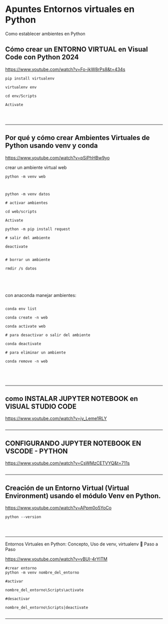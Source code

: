 # Apuntes Entornos virtuales en Python

Como establecer ambientes en Python

## Cómo crear un ENTORNO VIRTUAL en Visual Code con Python 2024 

https://www.youtube.com/watch?v=Fo-jkW8rPs8&t=434s


~~~
pip install virtualenv

virtualenv env

cd env/Scripts

Activate




~~~




---

## Por qué y cómo crear Ambientes Virtuales de Python usando venv y conda

https://www.youtube.com/watch?v=pSiPhHBw9yo


crear un ambiente virtual web
~~~
python -m venv web



python -m venv datos

# activar ambientes

cd web/scripts

Activate

python -m pip install request

# salir del ambiente

deactivate


# borrar un ambiente

rmdir /s datos





~~~


con anaconda manejar ambientes:

~~~

conda env list

conda create -n web

conda activate web

# para desactivar o salir del ambiente

conda deactivate

# para eliminar un ambiente

conda remove -n web





~~~




---

## como INSTALAR JUPYTER NOTEBOOK en VISUAL STUDIO CODE

https://www.youtube.com/watch?v=jy_Leme1RLY


~~~

~~~




---

## CONFIGURANDO JUPYTER NOTEBOOK EN VSCODE - PYTHON

https://www.youtube.com/watch?v=CsWMzCETVYQ&t=711s



~~~

~~~




---
## Creación de un Entorno Virtual (Virtual Environment) usando el módulo Venv en Python.

https://www.youtube.com/watch?v=APpm0o5YoCo

~~~
python --version




~~~




---
Entornos Virtuales en Python: Concepto, Uso de venv, virtualenv 🐍 Paso a Paso

https://www.youtube.com/watch?v=vBUI-4rYITM

~~~
#crear entorno
python -m venv nombre_del_entorno

#activar

nombre_del_entorno\Scripts\activate

#desactivar

nombre_del_entorno\Scripts|deactivate


~~~



---